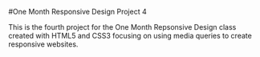 #One Month Responsive Design Project 4

This is the fourth project for the One Month Repsonsive Design class created with HTML5 and CSS3 focusing on using media queries to create responsive websites.